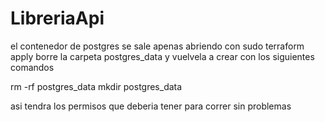 # LibreriaApi
el contenedor de postgres se sale apenas abriendo con sudo terraform apply borre la carpeta postgres_data y vuelvela a crear con los siguientes comandos

rm -rf postgres_data
mkdir postgres_data

asi tendra los permisos que deberia tener para correr sin problemas
